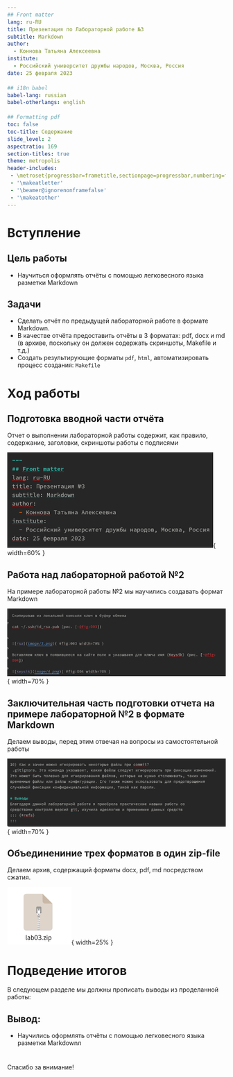 ```yaml
---
## Front matter
lang: ru-RU
title: Презентация по Лабораторной работе №3
subtitle: Markdown
author:
  - Коннова Татьяна Алексеевна
institute:
  - Российский университет дружбы народов, Москва, Россия
date: 25 февраля 2023

## i18n babel
babel-lang: russian
babel-otherlangs: english

## Formatting pdf
toc: false
toc-title: Содержание
slide_level: 2
aspectratio: 169
section-titles: true
theme: metropolis
header-includes:
 - \metroset{progressbar=frametitle,sectionpage=progressbar,numbering=fraction}
 - '\makeatletter'
 - '\beamer@ignorenonframefalse'
 - '\makeatother'
---
```



# Вступление

## Цель работы

- Научиться оформлять отчёты с помощью легковесного языка разметки Markdown

## Задачи

- Сделать отчёт по предыдущей лабораторной работе в формате Markdown.
- В качестве отчёта предоставить отчёты в 3 форматах: pdf, docx и md (в архиве,
поскольку он должен содержать скриншоты, Makefile и т.д.)
- Создать результирующие форматы `pdf`, `html`, автоматизировать процесс создания: `Makefile`

# Ход работы
## Подготовка вводной части отчёта
Отчет о выполнении лабораторной работы содержит, как правило,
 содержание, заголовки, скриншоты работы с подписями
 
 
 ![Титульный лист](image/1фио.png){ width=60% }
 
 
## Работа над лабораторной работой №2
 На примере лабораторной работы №2 мы научились создавать формат Markdown
 
  ![Выполнение лабораторной работы №2](image/2гит2лаб.png){ width=70% }
  
  
## Заключительная часть подготовки отчета на примере лабораторной №2 в формате Markdown


Делаем выводы, перед этим отвечая на вопросы из самостоятельной работы


 ![Вывод лабораторной работы №2 в формате Markdown](image/3вывод.png){ width=70% }
 
## Объединениние трех форматов в один zip-file
 
Делаем архив, содержащий форматы docx, pdf, md посредством сжатия.
 
 
 
 
 ![Подготовка архива формата zip, содержащий форматы docx, pdf, md](image/зип4.png){ width=25% }
 
 
# Подведение итогов

В следующем разделе мы должны прописать выводы из проделанной работы:

## Вывод:
- Научились оформлять отчёты с помощью легковесного языка разметки Markdownл 

# 

Спасибо за внимание!
